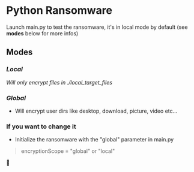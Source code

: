 # Python Ransomware
Launch main.py to test the ransomware, it's in local mode by default (see **modes** below for more infos)

## Modes
### *Local*
*Will only encrypt files in ./local_target_files</p>*

### *Global*
* Will encrypt user dirs like desktop, download, picture, video etc...

### If you want to change it
* Initialize the ransomware with the "global" parameter in main.py
> encryptionScope = "global" or "local"

👋
